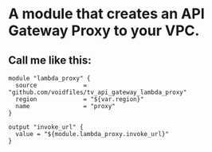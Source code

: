 # A module that creates an API Gateway Proxy to your VPC.

## Call me like this:

```hcl
module "lambda_proxy" {
  source             = "github.com/voidfiles/tv_api_gateway_lambda_proxy"
  region             = "${var.region}"
  name               = "proxy"
}

output "invoke_url" {
  value = "${module.lambda_proxy.invoke_url}"
}
```
